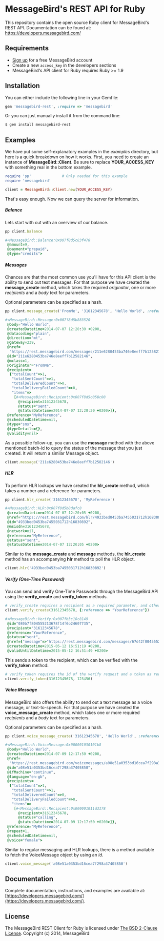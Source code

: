 MessageBird's REST API for Ruby
===============================
This repository contains the open source Ruby client for MessageBird's REST API. Documentation can be found at: https://developers.messagebird.com/

Requirements
------------
- [Sign up](https://www.messagebird.com/en/signup) for a free MessageBird account
- Create a new `access_key` in the developers sections
- MessageBird's API client for Ruby requires Ruby >= 1.9

Installation
------------
You can either include the following line in your Gemfile:

```ruby
gem 'messagebird-rest', :require => 'messagebird'
```

Or you can just manually install it from the command line:
```sh
$ gem install messagebird-rest
```

Examples
--------
We have put some self-explanatory examples in the *examples* directory, but here is a quick breakdown on how it works. First, you need to create an instance of **MessageBird::Client**. Be sure to replace **YOUR_ACCESS_KEY** with something real in the bottom example.

```ruby
require 'pp'              # Only needed for this example
require 'messagebird'

client = MessageBird::Client.new(YOUR_ACCESS_KEY)
```

That's easy enough. Now we can query the server for information.

##### Balance
Lets start with out with an overview of our balance.

```ruby
pp client.balance

#<MessageBird::Balance:0x007f8d5c83f478
 @amount=9,
 @payment="prepaid",
 @type="credits">
```

##### Messages
Chances are that the most common use you'll have for this API client is the ability to send out text messages. For that purpose we have created the **message_create** method, which takes the required *originator*, one or more *recipients* and a *body* text for parameters.

Optional parameters can be specified as a hash.

```ruby
pp client.message_create('FromMe', '31612345678', 'Hello World', :reference => 'MyReference')

#<MessageBird::Message:0x007f8d5b883520
 @body="Hello World",
 @createdDatetime=2014-07-07 12:20:30 +0200,
 @datacoding="plain",
 @direction="mt",
 @gateway=239,
 @href=
  "https://rest.messagebird.com/messages/211e6280453ba746e8eeff7b12582146",
 @id="211e6280453ba746e8eeff7b12582146",
 @mclass=1,
 @originator="FromMe",
 @recipient=
  {"totalCount"=>1,
   "totalSentCount"=>1,
   "totalDeliveredCount"=>0,
   "totalDeliveryFailedCount"=>0,
   "items"=>
    [#<MessageBird::Recipient:0x007f8d5c058c00
      @recipient=31612345678,
      @status="sent",
      @statusDatetime=2014-07-07 12:20:30 +0200>]},
 @reference="MyReference",
 @scheduledDatetime=nil,
 @type="sms",
 @typeDetails={},
 @validity=nil>
```

As a possible follow-up, you can use the **message** method with the above mentioned batch-id to query the status of the message that you just created. It will return a similar Message object.

```ruby
client.message('211e6280453ba746e8eeff7b12582146')
```

##### HLR
To perform HLR lookups we have created the **hlr_create** method, which takes a number and a reference for parameters.

```ruby
pp client.hlr_create('31612345678', 'MyReference')

#<MessageBird::HLR:0x007f8d5b8dafc8
 @createdDatetime=2014-07-07 12:20:05 +0200,
 @href="https://rest.messagebird.com/hlr/4933bed0453ba7455031712h16830892",
 @id="4933bed0453ba7455031712h16830892",
 @msisdn=31612345678,
 @network=nil,
 @reference="MyReference",
 @status="sent",
 @statusDatetime=2014-07-07 12:20:05 +0200>
```

Similar to the **message_create** and **message** methods, the **hlr_create** method has an accompanying **hlr** method to poll the HLR object.

```ruby
client.hlr('4933bed0453ba7455031712h16830892')
```

##### Verify (One-Time Password)
You can send and verify One-Time Passwords through the MessageBird API using the **verify_create** and **verify_token** methods.

```ruby
# verify_create requires a recipient as a required parameter, and other optional paramaters
client.verify_create(31612345678, {:reference => "YourReference"})

#<MessageBird::Verify:0x007fb3c18c8148
 @id="080b7f804555213678f14f6o24607735",
 @recipient="31612345678",
 @reference="YourReference",
 @status="sent",
 @href={"message"=>"https://rest.messagebird.com/messages/67d42f004555213679416f0b13254392"},
 @createdDatetime=2015-05-12 16:51:19 +0200,
 @validUntilDatetime=2015-05-12 16:51:49 +0200>
```

This sends a token to the recipient, which can be verified with the **verify_token** method.

```ruby
# verify_token requires the id of the verify request and a token as required parameters.
client.verify_token(31612345678, 123456)
```

##### Voice Message
MessageBird also offers the ability to send out a text message as a voice message, or text-to-speech. For that purpose we have created the **voice_message_create** method, which takes one or more required *recipients* and a *body* text for parameters.

Optional parameters can be specified as a hash.

```ruby
pp client.voice_message_create('31612345678', 'Hello World', :reference => 'MyReference')

#<MessageBird::VoiceMessage:0x000001030101b8
 @body="Hello World",
 @createdDatetime=2014-07-09 12:17:50 +0200,
 @href=
  "https://rest.messagebird.com/voicemessages/a08e51a0353bd16cea7f298a37405850",
 @id="a08e51a0353bd16cea7f298a37405850",
 @ifMachine="continue",
 @language="en-gb",
 @recipients=
  {"totalCount"=>1,
   "totalSentCount"=>1,
   "totalDeliveredCount"=>0,
   "totalDeliveryFailedCount"=>0,
   "items"=>
    [#<MessageBird::Recipient:0x000001011d3178
      @recipient=31612345678,
      @status="calling",
      @statusDatetime=2014-07-09 12:17:50 +0200>]},
 @reference="MyReference",
 @repeat=1,
 @scheduledDatetime=nil,
 @voice="female">
```

Similar to regular messaging and HLR lookups, there is a method available to fetch the VoiceMessage object by using an *id*.

```ruby
client.voice_message('a08e51a0353bd16cea7f298a37405850')
```

Documentation
-------------
Complete documentation, instructions, and examples are available at:
[https://developers.messagebird.com/](https://developers.messagebird.com/).

License
-------
The MessageBird REST Client for Ruby is licensed under [The BSD 2-Clause License](http://opensource.org/licenses/BSD-2-Clause). Copyright (c) 2014, MessageBird
